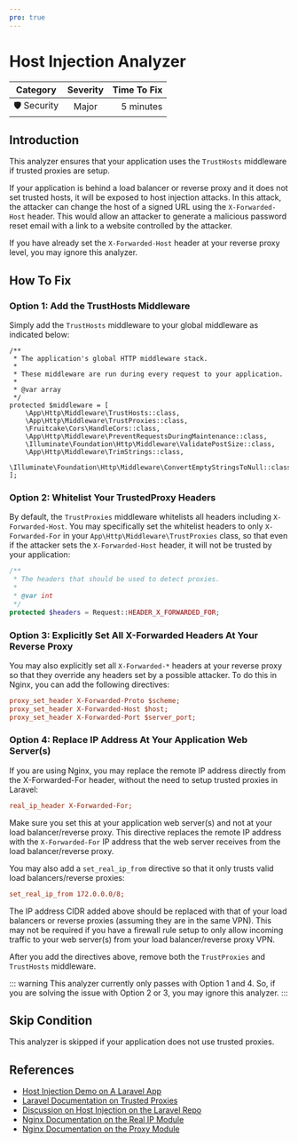 ```yaml
---
pro: true
---
```


# Host Injection Analyzer <Badge text="PRO" type="tip"/>

| Category       | Severity   | Time To Fix  |
| -------------  |:----------:| ------------:|
| 🛡️ Security    | Major      | 5 minutes   |

## Introduction

This analyzer ensures that your application uses the `TrustHosts` middleware if trusted proxies are setup.

If your application is behind a load balancer or reverse proxy and it does not set trusted hosts, it will be exposed to host injection attacks. In this attack, the attacker can change the host of a signed URL using the `X-Forwarded-Host` header. This would allow an attacker to generate a malicious password reset email with a link to a website controlled by the attacker.

If you have already set the `X-Forwarded-Host` header at your reverse proxy level, you may ignore this analyzer.

## How To Fix

### Option 1: Add the TrustHosts Middleware

Simply add the `TrustHosts` middleware to your global middleware as indicated below:

```php{9}
/**
 * The application's global HTTP middleware stack.
 *
 * These middleware are run during every request to your application.
 *
 * @var array
 */
protected $middleware = [
    \App\Http\Middleware\TrustHosts::class,
    \App\Http\Middleware\TrustProxies::class,
    \Fruitcake\Cors\HandleCors::class,
    \App\Http\Middleware\PreventRequestsDuringMaintenance::class,
    \Illuminate\Foundation\Http\Middleware\ValidatePostSize::class,
    \App\Http\Middleware\TrimStrings::class,
    \Illuminate\Foundation\Http\Middleware\ConvertEmptyStringsToNull::class,
];
```

### Option 2: Whitelist Your TrustedProxy Headers

By default, the `TrustProxies` middleware whitelists all headers including `X-Forwarded-Host`. You may specifically set the whitelist headers to only `X-Forwarded-For` in your `App\Http\Middleware\TrustProxies` class, so that even if the attacker sets the `X-Forwarded-Host` header, it will not be trusted by your application:

```php
/**
 * The headers that should be used to detect proxies.
 *
 * @var int
 */
protected $headers = Request::HEADER_X_FORWARDED_FOR;
```

### Option 3: Explicitly Set All X-Forwarded Headers At Your Reverse Proxy

You may also explicitly set all `X-Forwarded-*` headers at your reverse proxy so that they override any headers set by a possible attacker. To do this in Nginx, you can add the following directives:

```ini
proxy_set_header X-Forwarded-Proto $scheme;
proxy_set_header X-Forwarded-Host $host;
proxy_set_header X-Forwarded-Port $server_port;
```

### Option 4: Replace IP Address At Your Application Web Server(s)

If you are using Nginx, you may replace the remote IP address directly from the X-Forwarded-For header, without the need to setup trusted proxies in Laravel: 

```ini
real_ip_header X-Forwarded-For;
```

Make sure you set this at your application web server(s) and not at your load balancer/reverse proxy. This directive replaces the remote IP address with the `X-Forwarded-For` IP address that the web server receives from the load balancer/reverse proxy.

You may also add a `set_real_ip_from` directive so that it only trusts valid load balancers/reverse proxies:

```ini
set_real_ip_from 172.0.0.0/8;
```

The IP address CIDR added above should be replaced with that of your load balancers or reverse proxies (assuming they are in the same VPN). This may not be required if you have a firewall rule setup to only allow incoming traffic to your web server(s) from your load balancer/reverse proxy VPN.

After you add the directives above, remove both the `TrustProxies` and `TrustHosts` middleware.

::: warning
This analyzer currently only passes with Option 1 and 4. So, if you are solving the issue with Option 2 or 3, you may ignore this analyzer.
:::

## Skip Condition

This analyzer is skipped if your application does not use trusted proxies.

## References

- [Host Injection Demo on A Laravel App](https://www.youtube.com/watch?v=KGTTlzZiihw)
- [Laravel Documentation on Trusted Proxies](https://laravel.com/docs/requests#configuring-trusted-proxies)
- [Discussion on Host Injection on the Laravel Repo](https://github.com/laravel/laravel/pull/5477)
- [Nginx Documentation on the Real IP Module](http://nginx.org/en/docs/http/ngx_http_realip_module.html)
- [Nginx Documentation on the Proxy Module](http://nginx.org/en/docs/http/ngx_http_proxy_module.html)